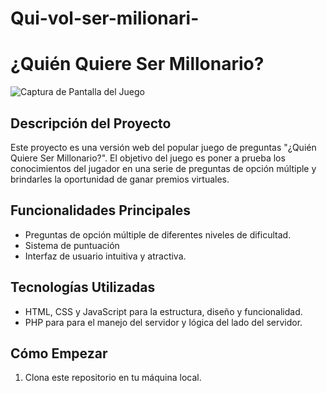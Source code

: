 # Qui-vol-ser-milionari-
# ¿Quién Quiere Ser Millonario?

![Captura de Pantalla del Juego](LOGO_QQSM.jng)

## Descripción del Proyecto

Este proyecto es una versión web del popular juego de preguntas "¿Quién Quiere Ser Millonario?". El objetivo del juego es poner a prueba los conocimientos del jugador en una serie de preguntas de opción múltiple y brindarles la oportunidad de ganar premios virtuales.

## Funcionalidades Principales

- Preguntas de opción múltiple de diferentes niveles de dificultad.
- Sistema de puntuación
- Interfaz de usuario intuitiva y atractiva.

## Tecnologías Utilizadas

- HTML, CSS y JavaScript para la estructura, diseño y funcionalidad.
- PHP para para el manejo del servidor y lógica del lado del servidor.

## Cómo Empezar

1. Clona este repositorio en tu máquina local.



